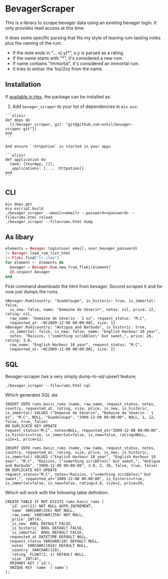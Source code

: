 # BevagerScraper

This is a library to scrape bevager data using an existing bevager
login. It only provides read access at this time.

It does some specific parsing that fits my style of leaving rum
tasting notes plus the naming of the rum.

  * If the note ends in "... x[.y]*", x.y is parsed as a rating.
  * If the name starts with "*", it's considered a new rum.
  * If name contains "Immortal", it's considered an immortal rum.
  * It tries to extrac the 1oz/2oz from the name.

## Installation

If [available in Hex](https://hex.pm/docs/publish), the package can be installed as:

  1. Add `bevager_scraper` to your list of dependencies in `mix.exs`:

    ```elixir
    def deps do
      [{:bevager_scraper, git: "git@github.com:eskil/bevager-scraper.git"}]
    end
    ```

    And ensure `:httpotion` is started in your apps

    ```elixir
    def application do
      [mod: {YourApp, []},
       applications: [..., :httpotion]]
    end
    ```

## CLI

   ```shell
   mix deps.get
   mix escript.build
   ./bevager_scraper --email=<email> --password=<password> --file=rums.html reload
   ./bevager_scraper --file=rums.html dump
   ```

## As libary

   ```elixir
   elements = Bevager.login(user.email, user.bevager_password)
   |> Bevager.load_rum_list_html
   |> Floki.find("tr.item")
   for element <- elements do
     bevager = Bevager.Rum.new_from_floki(element)
     IO.inspect bevager
   end
   ```

First command downloads the html from bevager. Second scrapes it and for now just dumps the rums.

   ```
   %Bevager.Rum{country: "Guadeloupe", is_historic: true, is_immortal: false,
     is_new: false, name: "Domaine de Séverin", notes: nil, price: 12, rating: nil,
     raw_name: "Domaine de Séverin - 1 oz", request_status: "M.C",
     requested_at: ~N[2009-12-08 00:00:00], size: 1}
   %Bevager.Rum{country: "Antigua and Barbuda", is_historic: true,
     is_immortal: false, is_new: false, name: "English Harbour 10 year",
     notes: "Raisins, \"something scribbles\" but sweet,", price: 26, rating: 3.0,
     raw_name: "English Harbour 10 year", request_status: "M.C",
     requested_at: ~N[2009-12-08 00:00:00], size: 2}
   ```

## SQL

Bevager-scraper has a very simply dump-to-sql upsert feature;

   ```
   ./bevager_scraper --file=rums.html sql
   ```

Which generates SQL ala

   ```
   INSERT INTO rums.basic_rums (name, raw_name, request_status, notes, country, requested_at, rating, size, price, is_new, is_historic, is_immortal) VALUES ("Domaine de Séverin", "Domaine de Séverin - 1 oz", "M.C", NULL, "Guadeloupe", "2009-12-08 00:00:00", NULL, 1, 12, false, true, false)
ON DUPLICATE KEY UPDATE
request_status="M.C", notes=NULL, requested_at="2009-12-08 00:00:00", is_historic=true, is_immortal=false, is_new=false, rating=NULL, size=1, price=12;

   INSERT INTO rums.basic_rums (name, raw_name, request_status, notes, country, requested_at, rating, size, price, is_new, is_historic, is_immortal) VALUES ("English Harbour 10 year", "English Harbour 10 year", "M.C", "Raisins, \"something scribbles\" but sweet,", "Antigua and Barbuda", "2009-12-08 00:00:00", 3.0, 2, 26, false, true, false)
   ON DUPLICATE KEY UPDATE
   request_status="M.C", notes="Raisins, \"something scribbles\" but sweet,", requested_at="2009-12-08 00:00:00", is_historic=true, is_immortal=false, is_new=false, rating=3.0, size=2, price=26;
   ```

Which will work with the following table definition.

   ```
   CREATE TABLE IF NOT EXISTS rums.basic_rums (
     `id` int(11) NOT NULL AUTO_INCREMENT,
     `name` VARCHAR(256) NOT NULL,
     `raw_name` VARCHAR(256) NOT NULL,
     `price` INT(4),
     `is_new` BOOL DEFAULT FALSE,
     `is_historic` BOOL DEFAULT FALSE,
     `is_immortal` BOOL DEFAULT FALSE,
     requested_at DATETIME DEFAULT NULL,
     request_status VARCHAR(20) DEFAULT NULL,
     `notes` VARCHAR(1024) DEFAULT NULL,
     `country` VARCHAR(128),
     `rating` FLOAT(2, 1) DEFAULT NULL,
     `size` INT(4),
     PRIMARY KEY (`id`),
     UNIQUE KEY `name` (`name`)
   );
   ```
